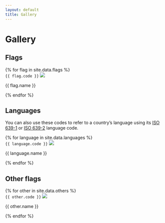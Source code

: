 ```yaml
---
layout: default
title: Gallery
---
```

<link rel="stylesheet" type="text/css" href="gallery.css" />

<h1>Gallery</h1>

## Flags

<div class="container">
{% for flag in site.data.flags %}
  <div>
    <code title="{{ flag.code }}">{{ flag.code }}</code>
    <img src="flags/{{ flag.code }}.svg"/>
    <p>{{ flag.name }}</p>
  </div>
{% endfor %}
</div>

## Languages

You can also use these codes to refer to a country’s language using its [ISO
639-1][iso-639-1] or [ISO 639-2][iso-639-2] language code.

<div class="container">
{% for language in site.data.languages %}
  <div>
    <code title="{{ language.code }}">{{ language.code }}</code>
    <img src="flags/language/{{ language.code }}.svg"/>
    <p>{{ language.name }}</p>
  </div>
{% endfor %}
</div>

## Other flags

<div class="container">
{% for other in site.data.others %}
  <div>
    <code title="{{ other.code }}">{{ other.code }}</code>
    <img src="flags/other/{{ other.code }}.svg"/>
    <p>{{ other.name }}</p>
  </div>
{% endfor %}
</div>

[iso-639-1]: https://en.wikipedia.org/wiki/List_of_ISO_639-1_codes
[iso-639-2]: https://en.wikipedia.org/wiki/List_of_ISO_639-2_codes
